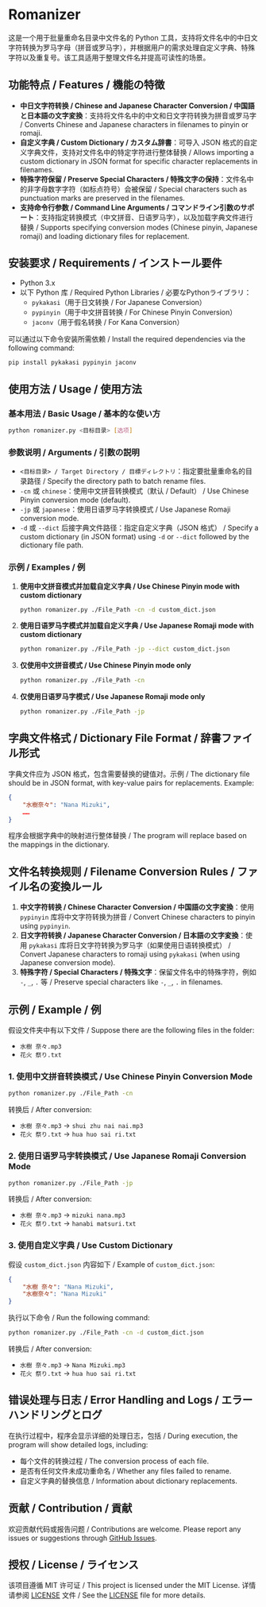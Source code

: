 # Romanizer

这是一个用于批量重命名目录中文件名的 Python 工具，支持将文件名中的中日文字符转换为罗马字母（拼音或罗马字），并根据用户的需求处理自定义字典、特殊字符以及重复号。该工具适用于整理文件名并提高可读性的场景。

## 功能特点 / Features / 機能の特徴

- **中日文字符转换 / Chinese and Japanese Character Conversion / 中国語と日本語の文字変換**：支持将文件名中的中文和日文字符转换为拼音或罗马字 / Converts Chinese and Japanese characters in filenames to pinyin or romaji.
- **自定义字典 / Custom Dictionary / カスタム辞書**：可导入 JSON 格式的自定义字典文件，支持对文件名中的特定字符进行整体替换 / Allows importing a custom dictionary in JSON format for specific character replacements in filenames.
- **特殊字符保留 / Preserve Special Characters / 特殊文字の保持**：文件名中的非字母数字字符（如标点符号）会被保留 / Special characters such as punctuation marks are preserved in the filenames.
- **支持命令行参数 / Command Line Arguments / コマンドライン引数のサポート**：支持指定转换模式（中文拼音、日语罗马字），以及加载字典文件进行替换 / Supports specifying conversion modes (Chinese pinyin, Japanese romaji) and loading dictionary files for replacement.

## 安装要求 / Requirements / インストール要件

- Python 3.x
- 以下 Python 库 / Required Python Libraries / 必要なPythonライブラリ：
  - `pykakasi`（用于日文转换 / For Japanese Conversion）
  - `pypinyin`（用于中文拼音转换 / For Chinese Pinyin Conversion）
  - `jaconv`（用于假名转换 / For Kana Conversion）
  

可以通过以下命令安装所需依赖 / Install the required dependencies via the following command:

```bash
pip install pykakasi pypinyin jaconv
```

## 使用方法 / Usage / 使用方法

### 基本用法 / Basic Usage / 基本的な使い方

```bash
python romanizer.py <目标目录> [选项]
```

### 参数说明 / Arguments / 引数の説明

- `<目标目录> / Target Directory / 目標ディレクトリ`：指定要批量重命名的目录路径 / Specify the directory path to batch rename files.
- `-cn` 或 `chinese`：使用中文拼音转换模式（默认 / Default） / Use Chinese Pinyin conversion mode (default).
- `-jp` 或 `japanese`：使用日语罗马字转换模式 / Use Japanese Romaji conversion mode.
- `-d` 或 `--dict` 后接字典文件路径：指定自定义字典（JSON 格式） / Specify a custom dictionary (in JSON format) using `-d` or `--dict` followed by the dictionary file path.

### 示例 / Examples / 例

1. **使用中文拼音模式并加载自定义字典 / Use Chinese Pinyin mode with custom dictionary**

   ```bash
   python romanizer.py ./File_Path -cn -d custom_dict.json
   ```

2. **使用日语罗马字模式并加载自定义字典 / Use Japanese Romaji mode with custom dictionary**

   ```bash
   python romanizer.py ./File_Path -jp --dict custom_dict.json
   ```

3. **仅使用中文拼音模式 / Use Chinese Pinyin mode only**

   ```bash
   python romanizer.py ./File_Path -cn
   ```

4. **仅使用日语罗马字模式 / Use Japanese Romaji mode only**

   ```bash
   python romanizer.py ./File_Path -jp
   ```

## 字典文件格式 / Dictionary File Format / 辞書ファイル形式

字典文件应为 JSON 格式，包含需要替换的键值对。示例 / The dictionary file should be in JSON format, with key-value pairs for replacements. Example:

```json
{
    "水樹奈々": "Nana Mizuki",
    ……
}
```

程序会根据字典中的映射进行整体替换 / The program will replace based on the mappings in the dictionary.

## 文件名转换规则 / Filename Conversion Rules / ファイル名の変換ルール

1. **中文字符转换 / Chinese Character Conversion / 中国語の文字変換**：使用 `pypinyin` 库将中文字符转换为拼音 / Convert Chinese characters to pinyin using `pypinyin`.
2. **日文字符转换 / Japanese Character Conversion / 日本語の文字変換**：使用 `pykakasi` 库将日文字符转换为罗马字（如果使用日语转换模式） / Convert Japanese characters to romaji using `pykakasi` (when using Japanese conversion mode).
4. **特殊字符 / Special Characters / 特殊文字**：保留文件名中的特殊字符，例如 `-`, `_`, `.` 等 / Preserve special characters like `-`, `_`, `.` in filenames.

## 示例 / Example / 例

假设文件夹中有以下文件 / Suppose there are the following files in the folder:

- `水樹 奈々.mp3`
- `花火 祭り.txt`

### 1. **使用中文拼音转换模式 / Use Chinese Pinyin Conversion Mode**

```bash
python romanizer.py ./File_Path -cn
```

转换后 / After conversion:

- `水樹 奈々.mp3` -> `shui zhu nai nai.mp3`
- `花火 祭り.txt` -> `hua huo sai ri.txt`

### 2. **使用日语罗马字转换模式 / Use Japanese Romaji Conversion Mode**

```bash
python romanizer.py ./File_Path -jp
```

转换后 / After conversion:

- `水樹 奈々.mp3` -> `mizuki nana.mp3`
- `花火 祭り.txt` -> `hanabi matsuri.txt`

### 3. **使用自定义字典 / Use Custom Dictionary**

假设 `custom_dict.json` 内容如下 / Example of `custom_dict.json`:

```json
{
    "水樹 奈々": "Nana Mizuki",
    "水樹奈々": "Nana Mizuki"
}
```

执行以下命令 / Run the following command:

```bash
python romanizer.py ./File_Path -cn -d custom_dict.json
```

转换后 / After conversion:

- `水樹 奈々.mp3` -> `Nana Mizuki.mp3`
- `花火 祭り.txt` -> `hua huo sai ri.txt`

## 错误处理与日志 / Error Handling and Logs / エラーハンドリングとログ

在执行过程中，程序会显示详细的处理日志，包括 / During execution, the program will show detailed logs, including:

- 每个文件的转换过程 / The conversion process of each file.
- 是否有任何文件未成功重命名 / Whether any files failed to rename.
- 自定义字典的替换信息 / Information about dictionary replacements.

## 贡献 / Contribution / 貢献

欢迎贡献代码或报告问题 / Contributions are welcome. Please report any issues or suggestions through [GitHub Issues](https://github.com/yourusername/yourrepo/issues).

## 授权 / License / ライセンス

该项目遵循 MIT 许可证 / This project is licensed under the MIT License. 详情请参阅 [LICENSE](LICENSE) 文件 / See the [LICENSE](LICENSE) file for more details.


